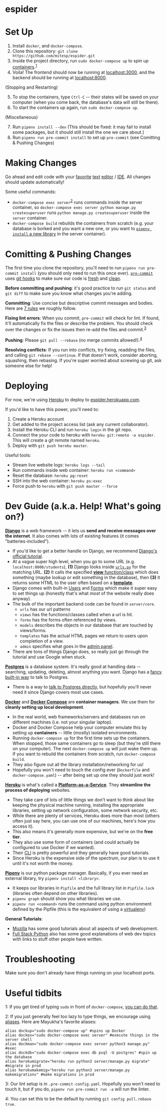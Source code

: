# espider

# Set Up

1. Install `docker`, and `docker-compose`.
2. Clone this repository: `git clone https://github.com/mitesp/espider.git`
3. Inside the project directory, run `sudo docker-compose up` to spin up
   [containers](https://www.docker.com/resources/what-container).<sup>[1](#footnote-sudo)</sup>
4. Voila! The frontend should now be running at [localhost:3000](http://localhost:3000/), and the
   backend should be running at [localhost:8000](http://localhost:8000/).

(Stopping and Restarting)

5. To stop the containers, type `Ctrl-C` -- their states will be saved on your computer (when you
   come back, the database's data will still be there).
6. To start the containers up again, run `sudo docker-compose up`.

(Miscellaneous)

7. Run `pipenv install --dev` (This should be fixed: it may fail to install some packages, but it
   should still install the one we care about.)
8. Run `pipenv run pre-commit install` to set up `pre-commit` (see Comitting & Pushing
   Changes)

# Making Changes

Go ahead and edit code with your [favorite](https://code.visualstudio.com/)
[text](https://www.sublimetext.com/) [editor](https://www.vim.org/) /
[IDE](https://www.jetbrains.com/pycharm/). All changes should update automatically!

Some useful commands:

- `docker-compose exec server`<sup>[2](#footnote-alias)</sup> runs commands inside the server
  container, so `docker-compose exec server python manage.py createsuperuser` runs `python manage.py
  createsuperuser` inside the `server` container.
- `docker-compose build` rebuilds the containers from scratch (e.g. your database is borked and you
  want a new one, or you want to [`pipenv install` a new library](https://pipenv.pypa.io/en/latest/)
  in the server container).

# Comitting & Pushing Changes

The first time you clone the repository, you'll need to run `pipenv run pre-commit install` (you
should only need to run this once ever). [`pre-commit`](https://pre-commit.com/) uses [git
hooks](https://git-scm.com/book/en/v2/Customizing-Git-Git-Hooks) to make sure our code is
[fresh](https://stackoverflow.com/questions/8503559/what-is-linting) and
[clean](https://web.mit.edu/6.031/www/sp20/classes/04-code-review/).

**Before committing and pushing**: it's good practice to run `git status` and `git diff` to make
sure you know what changes you're adding.

**Committing**: Use concise but descriptive commit messages and bodies. Here are [7
rules](https://chris.beams.io/posts/git-commit/#seven-rules) we roughly follow.

**Fixing lint errors**: When you commit, `pre-commit` will check for lint. If found, it'll
automatically fix the files or describe the problem. You should check over the changes or fix the
issues then re-add the files and commit.<sup>[3](#footnote-lint)</sup>

**Pushing**: Please `git pull --rebase` (no merge commits allowed!).<sup>[4](#footnote-rebase)</sup>

**Resolving conflicts**: If you run into conflicts, try fixing, readding the files, and calling `git rebase --continue`. If that doesn't work, consider aborting, squashing, then rebasing. If you're
super worried about screwing up git, ask someone else for help!

# Deploying

For now, we're using [Heroku](https://www.heroku.com/) to deploy to
[espider.herokuapp.com](https://espider.herokuapp.com/).

If you'd like to have this power, you'll need to:

1. Create a Heroku account
2. Get added to the project access list (ask any current collaborator).
3. Install the Heroku CLI and run `heroku login` in the git repo.
4. Connect the your code to heroku with `heroku git:remote -a espider`. This will create a git
   remote named `heroku`.
5. Deploy with `git push heroku master`.

Useful tools:

- Stream live website logs: `heroku logs --tail`
- Run commands inside web container: `heroku run <command>`
- Reset the database: `heroku pg:reset`
- SSH into the web container: `heroku ps:exec`
- Force push to `heroku` with `git push master --force`

# Dev Guide (a.k.a. Help! What's going on?)

[**Django**](https://www.djangoproject.com/) is a web framework -- it lets us **send and receive
messages over the internet**. It also comes with lots of existing features (it comes
"batteries-included").

- If you'd like to get a better handle on Django, we recommend [Django's official
  tutorial](https://docs.djangoproject.com/en/3.0/intro/tutorial01/).
- At a vague super high level, when you go to some URL (e.g. `localhost:8000/students`), **(1)**
  Django looks inside [`urls.py`](https://docs.djangoproject.com/en/3.0/topics/http/urls/) for the
  matching URL. **(2)** It calls the specified [**view**
  function/class](https://docs.djangoproject.com/en/3.0/topics/http/views/) which does something
  (maybe lookup or edit something in the database), then **(3)** it returns some HTML to the user
  often based on a [**template**](https://docs.djangoproject.com/en/3.0/topics/templates/).
- Django comes with built-in [Users](https://docs.djangoproject.com/en/3.0/topics/auth/) and
  [Forms](https://docs.djangoproject.com/en/3.0/topics/forms/) which make it super easy to set
  things up (honestly that's what _most_ of the website really does anyway).
- The bulk of the important backend code can be found in `server/core`.
  - `urls` has our url patterns
  - `views` has the functions/classes called when a url is hit.
  - `forms` has the forms often referenced by views.
  - `models` describes the objects in our database that are touched by views/forms.
  - `templates` has the actual HTML pages we return to users upon completion of a view.
  - `admin` specifies what goes in the [admin panel](https://docs.djangoproject.com/en/3.0/ref/contrib/admin/).
- There are tons of things Django does, so really just go through the tutorial and use Google when
  stuck.

[**Postgres**](https://www.postgresql.org/) is a database system. It's really good at handling data
-- searching, updating, deleting, almost anything you want. Django has a [fancy built-in
way](https://www.fullstackpython.com/django-orm.html) to talk to Postgres.

- There is a way to [talk to Postgres directly](http://postgresguide.com/utilities/psql.html), but
  hopefully you'll never need it since Django covers most use cases.

[**Docker**](https://www.docker.com/) and [**Docker Compose**](https://docs.docker.com/compose/) are
**container managers**. We use them for **cleanly setting up local development**.

- In the real world, web frameworks/servers and databases run on different machines (i.e. not your
  singular laptop).
- Docker and Docker Compose help your computer emulate this by setting up **containers** -- little
  (mostly) isolated environments.
- Running `docker-compose up` for the first time sets up the containers. When stopped, those same
  containers go to sleep (but they're still there on your computer). The next `docker-compose up`
  will just wake them up. If you want to rebuild the containers from scratch, run `docker-compose build`.
- They also figure out all the library installation/networking for us!
- Hopefully you won't need to touch the config ever (`Dockerfile` and `docker-compose.yaml`) --
  after being set up one they should just work!

[**Heroku**](https://www.heroku.com/) is what's called a
[**Platform-as-a-Service**](https://en.wikipedia.org/wiki/Platform_as_a_service). They **streamline
the process of deploying** websites.

- They take care of lots of little things we don't want to think about like keeping the physical
  machine running, installing the appropriate libraries, setting up network configuration, some
  network security, etc.
- While there are plenty of services, Heroku does more than most (others often just say here, you
  can use one of our machines, here's how you access it).
- This also means it's generally more expensive, but we're on the **free tier**.
- They also use some form of containers (and could actually be configured to use Docker if we
  wanted).
- Their [CLI](https://devcenter.heroku.com/articles/heroku-cli) is pretty powerful and they
  generally have good tutorials.
- Since Heroku is the expensive side of the spectrum, our plan is to use it until it's not worth the
  money.

[**Pipenv**](https://pipenv.pypa.io/en/latest/) is our python package manager. Basically, if you
ever need an external library, try `pipenv install <library>`.

- It keeps our libraries in `Pipfile` and the full library list in `Pipfile.lock` (libraries often
  depend on other libraries).
- `pipenv graph` should show you what libraries we use.
- `pipenv run <command>` runs the command using python environment defined by the Pipfile (this is
  the equivalent of using a [virtualenv](https://docs.python-guide.org/dev/virtualenvs/))

**General Tutorials**:

- [Mozilla](https://developer.mozilla.org/en-US/docs/Web) has some good tutorials about all aspects
  of web development.
- [Full Stack Python](https://www.fullstackpython.com/) also has some good explanations of web dev
  topics with links to stuff other people have written.

# Troubleshooting

Make sure you don't already have things running on your localhost ports.

# Useful tidbits

<a name="footnote-sudo">1</a>: If you get tired of typing `sudo` in front of `docker-compose`, [you can do
that](https://docs.docker.com/engine/install/linux-postinstall/).

<a name="footnote-alias">2</a>: If you just generally feel too lazy to type things, we encourage using
[aliases](https://tldp.org/LDP/abs/html/aliases.html).
Here are Mayukha's favorite aliases:

    alias dockup="sudo docker-compose up" #spins up Docker
    alias dockex="sudo docker-compose exec server" #execute things in the server shell
    alias dockman="sudo docker-compose exec server python3 manage.py" #exec
    alias dockdb="sudo docker-compose exec db psql -U postgres" #spin up the database
    alias herokumigrate="heroku run python3 server/manage.py migrate" #migrate in prod
    alias herokumakemig="heroku run python3 server/manage.py makemigrations" #make migrations in prod

<a name="footnote-lint">3</a>: Our lint setup is in `.pre-commit-config.yaml`. Hopefully you won't need to touch it, but if
you do, `pipenv run pre-commit run -a` will run the linter.

<a name="footnote-rebase">4</a>: You can set this to be the default by running `git config pull.rebase true`.
